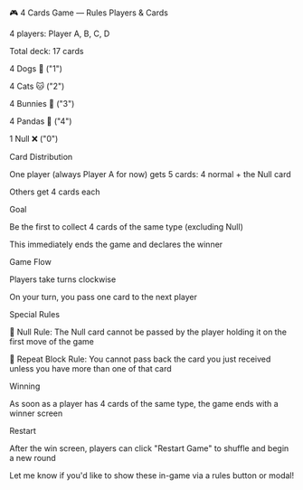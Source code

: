 🎮 4 Cards Game — Rules
Players & Cards

4 players: Player A, B, C, D

Total deck: 17 cards

4 Dogs 🐶 ("1")

4 Cats 🐱 ("2")

4 Bunnies 🐰 ("3")

4 Pandas 🐼 ("4")

1 Null ❌ ("0")

Card Distribution

One player (always Player A for now) gets 5 cards: 4 normal + the Null card

Others get 4 cards each

Goal

Be the first to collect 4 cards of the same type (excluding Null)

This immediately ends the game and declares the winner

Game Flow

Players take turns clockwise

On your turn, you pass one card to the next player

Special Rules

🛑 Null Rule: The Null card cannot be passed by the player holding it on the first move of the game

🔁 Repeat Block Rule: You cannot pass back the card you just received unless you have more than one of that card

Winning

As soon as a player has 4 cards of the same type, the game ends with a winner screen

Restart

After the win screen, players can click "Restart Game" to shuffle and begin a new round

Let me know if you'd like to show these in-game via a rules button or modal!